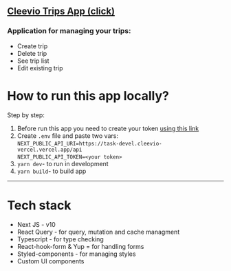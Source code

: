 ## [Cleevio Trips App (click)](https://trips-j8rtbz08u-darginec05.vercel.app/)
### Application for managing your trips:
* Create trip
* Delete trip
* See trip list
* Edit existing trip

# How to run this app locally?
Step by step:
1. Before run this app you need to create your token  [using this link](https://task-devel.cleevio-vercel.vercel.app/)
2. Create ```.env``` file and paste two vars: <br>```NEXT_PUBLIC_API_URI=https://task-devel.cleevio-vercel.vercel.app/api``` <br> ```NEXT_PUBLIC_API_TOKEN=<your token>```
3. ```yarn dev```- to run in development
4. ```yarn build```- to build app

----
# Tech stack

- Next JS - v10
- React Query - for query, mutation and cache managment
- Typescript - for type checking
- React-hook-form & Yup = for handling forms
- Styled-components - for managing styles
- Custom UI components